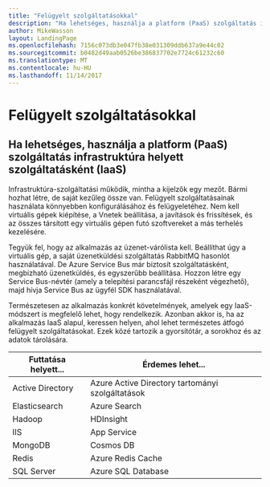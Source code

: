 ```yaml
---
title: "Felügyelt szolgáltatásokkal"
description: "Ha lehetséges, használja a platform (PaaS) szolgáltatás infrastruktúrán szolgáltatásként (IaaS)"
author: MikeWasson
layout: LandingPage
ms.openlocfilehash: 7156c073db3e047fb38e031309ddb637a9e44c02
ms.sourcegitcommit: b0482d49aab0526be386837702e7724c61232c60
ms.translationtype: MT
ms.contentlocale: hu-HU
ms.lasthandoff: 11/14/2017
---
```

# <a name="use-managed-services"></a>Felügyelt szolgáltatásokkal

## <a name="when-possible-use-platform-as-a-service-paas-rather-than-infrastructure-as-a-service-iaas"></a>Ha lehetséges, használja a platform (PaaS) szolgáltatás infrastruktúra helyett szolgáltatásként (IaaS)

Infrastruktúra-szolgáltatási működik, mintha a kijelzők egy mezőt. Bármi hozhat létre, de saját kezűleg össze van. Felügyelt szolgáltatásainak használata könnyebben konfigurálásához és felügyeletéhez. Nem kell virtuális gépek kiépítése, a Vnetek beállítása, a javítások és frissítések, és az összes társított egy virtuális gépen futó szoftvereket a más terhelés kezelésére.

Tegyük fel, hogy az alkalmazás az üzenet-várólista kell. Beállíthat úgy a virtuális gép, a saját üzenetküldési szolgáltatás RabbitMQ hasonlót használatával. De Azure Service Bus már biztosít szolgáltatásként, megbízható üzenetküldés, és egyszerűbb beállítása. Hozzon létre egy Service Bus-névtér (amely a telepítési parancsfájl részeként végezhető), majd hívja Service Bus az ügyfél SDK használatával. 

Természetesen az alkalmazás konkrét követelmények, amelyek egy IaaS-módszert is megfelelő lehet, hogy rendelkezik. Azonban akkor is, ha az alkalmazás IaaS alapul, keressen helyen, ahol lehet természetes átfogó felügyelt szolgáltatásokat. Ezek közé tartozik a gyorsítótár, a sorokhoz és az adatok tárolására.

| Futtatása helyett... | Érdemes lehet... |
|-----------------------|-------------|
| Active Directory | Azure Active Directory tartományi szolgáltatások |
| Elasticsearch | Azure Search |
| Hadoop | HDInsight |
| IIS | App Service |
| MongoDB | Cosmos DB |
| Redis | Azure Redis Cache |
| SQL Server | Azure SQL Database |


